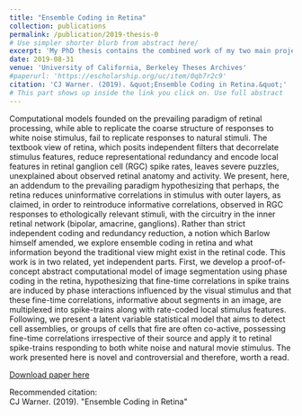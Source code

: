```yaml
---
title: "Ensemble Coding in Retina"
collection: publications
permalink: /publication/2019-thesis-0
# Use simpler shorter blurb from abstract here/
excerpt: 'My PhD thesis contains the combined work of my two main projects, both published in Arxiv, the thrust of which explore halmarks of ensemble coding in retinal image processing. First, we built a computational model of retina based on coupled oscillator simulation and graph clustering that performed image segmentation. Second, we explore population spike trains responding to natural movie stimulus using a binary latent variable model to extract latent "cell assembly" causes of coordinated spiking activity across groups of retinal ganglion cells.'
date: 2019-08-31
venue: 'University of California, Berkeley Theses Archives' 
#paperurl: 'https://escholarship.org/uc/item/0qb7r2c9'
citation: 'CJ Warner. (2019). &quot;Ensemble Coding in Retina.&quot;'
# This part shows up inside the link you click on. Use full abstract
---
```

Computational models founded on the prevailing paradigm of retinal processing, while able to replicate the coarse structure of responses to white noise stimulus, fail to replicate responses to natural stimuli. The textbook view of retina, which posits independent filters that decorrelate stimulus features, reduce representational redundancy and encode local features in retinal ganglion cell (RGC) spike rates, leaves severe puzzles, unexplained about observed retinal anatomy and activity. We present, here, an addendum to the prevailing paradigm hypothesizing that perhaps, the retina reduces uninformative correlations in stimulus with outer layers, as claimed, in order to reintroduce informative correlations, observed in RGC responses to ethologically relevant stimuli, with the circuitry in the inner retinal network (bipolar, amacrine, ganglions). Rather than strict independent coding and redundancy reduction, a notion which Barlow himself amended, we explore ensemble coding in retina and what information beyond the traditional view might exist in the retinal code. This work is in two related, yet independent parts. First, we develop a proof-of-concept abstract computational model of image segmentation using phase coding in the retina, hypothesizing that fine-time correlations in spike trains are induced by phase interactions influenced by the visual stimulus and that these fine-time correlations, informative about segments in an image, are multiplexed into spike-trains along with rate-coded local stimulus features. Following, we present a latent variable statistical model that aims to detect cell assemblies, or groups of cells that fire are often co-active, possessing fine-time correlations irrespective of their source and apply it to retinal spike-trains responding to both white noise and natural movie stimulus. The work presented here is novel and controversial and therefore, worth a read.

[Download paper here](https://escholarship.org/uc/item/0qb7r2c9)

Recommended citation: \
CJ Warner. (2019). "Ensemble Coding in Retina" 